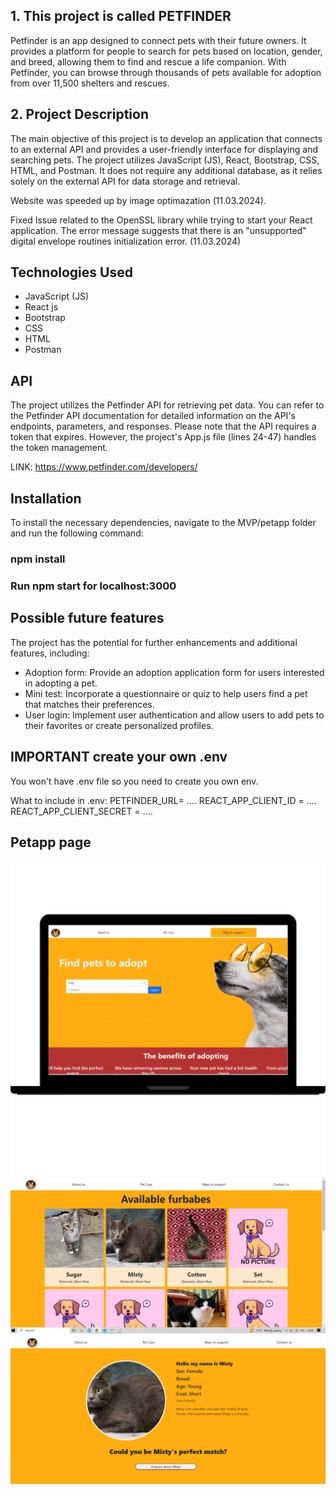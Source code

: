 ## 1. This project is called PETFINDER

Petfinder is an app designed to connect pets with their future owners. It provides a platform for people to search for pets based on location, gender, and breed, allowing them to find and rescue a life companion. With Petfinder, you can browse through thousands of pets available for adoption from over 11,500 shelters and rescues.

## 2. Project Description

The main objective of this project is to develop an application that connects to an external API and provides a user-friendly interface for displaying and searching pets. The project utilizes JavaScript (JS), React, Bootstrap, CSS, HTML, and Postman. It does not require any additional database, as it relies solely on the external API for data storage and retrieval.

Website was speeded up by image optimazation (11.03.2024).

Fixed  Issue related to the OpenSSL library while trying to start your React application. The error message suggests that there is an "unsupported" digital envelope routines initialization error. (11.03.2024)

## Technologies Used

- JavaScript (JS)
- React js
- Bootstrap
- CSS
- HTML
- Postman

## API

The project utilizes the Petfinder API for retrieving pet data. You can refer to the Petfinder API documentation for detailed information on the API's endpoints, parameters, and responses. Please note that the API requires a token that expires. However, the project's App.js file (lines 24-47) handles the token management.

LINK: https://www.petfinder.com/developers/

## Installation

To install the necessary dependencies, navigate to the MVP/petapp folder and run the following command:

### npm install

### Run npm start for localhost:3000

## Possible future features

The project has the potential for further enhancements and additional features, including:

- Adoption form: Provide an adoption application form for users interested in adopting a pet.
- Mini test: Incorporate a questionnaire or quiz to help users find a pet that matches their preferences.
- User login: Implement user authentication and allow users to add pets to their favorites or create personalized profiles.

## IMPORTANT create your own .env

You won't have .env file so you need to create you own env.

What to include in .env:
PETFINDER_URL= ....
REACT_APP_CLIENT_ID = ....
REACT_APP_CLIENT_SECRET = ....

## Petapp page

![homepage.petapp](./img/1.png)
![resultview.petapp](./img/2.png)
![fetured.petapp](./img/3.png)
